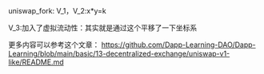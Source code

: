 uniswap_fork:
V_1，V_2:x\*y=k

V_3:加入了虚拟流动性：其实就是通过这个平移了一下坐标系

更多内容可以参考这个文章：
https://github.com/Dapp-Learning-DAO/Dapp-Learning/blob/main/basic/13-decentralized-exchange/uniswap-v1-like/README.md
